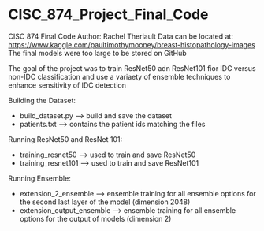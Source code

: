 # CISC_874_Project_Final_Code

CISC 874 Final Code
Author: Rachel Theriault
Data can be located at: https://www.kaggle.com/paultimothymooney/breast-histopathology-images 
The final models were too large to be stored on GitHub

The goal of the project was to train ResNet50 adn ResNet101 fior IDC versus non-IDC classification and use a variaety of ensemble techniques to enhance sensitivity of IDC detection

Building the Dataset:
- build_dataset.py --> build and save the dataset
- patients.txt --> contains the patient ids matching the files

Running ResNet50 and ResNet 101:
- training_resnet50 --> used to train and save ResNet50
- training_resnet101 --> used to train and save ResNet101

Running Ensemble:
- extension_2_ensemble --> ensemble training for all ensemble options for the second last layer of the model (dimension 2048)
- extension_output_ensemble --> ensemble training for all ensemble options for the output of models (dimension 2)
